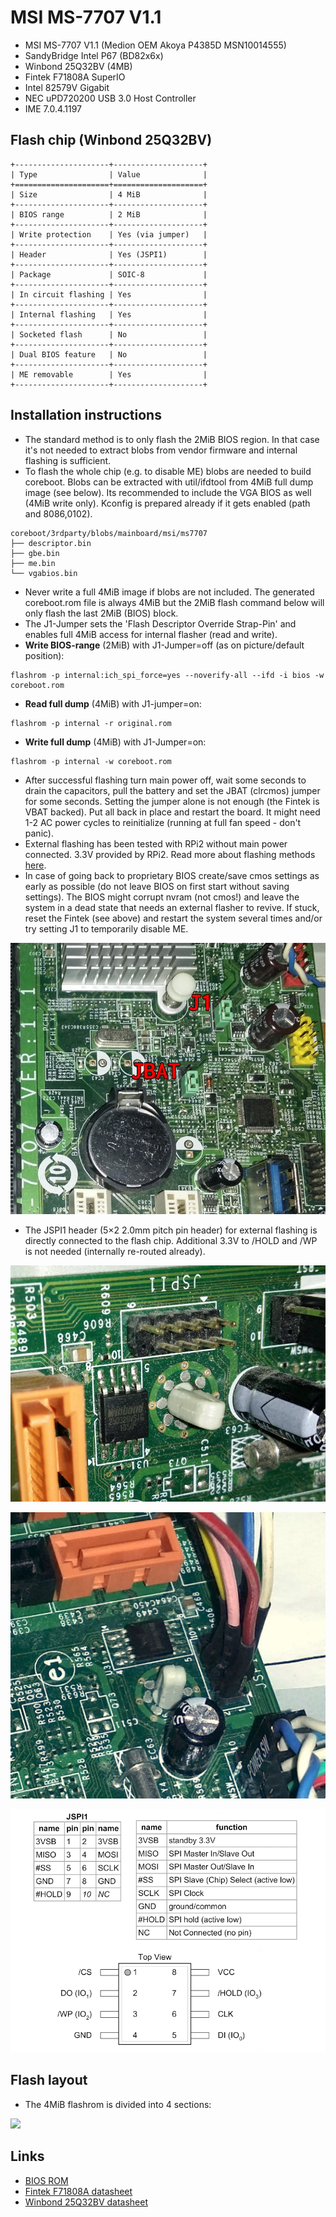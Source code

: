 # MSI MS-7707 V1.1

* MSI MS-7707 V1.1 (Medion OEM Akoya P4385D MSN10014555)
* SandyBridge Intel P67 (BD82x6x)
* Winbond 25Q32BV (4MB)
* Fintek F71808A SuperIO
* Intel 82579V Gigabit
* NEC uPD720200 USB 3.0 Host Controller
* IME 7.0.4.1197

## Flash chip (Winbond 25Q32BV)
```eval_rst
+---------------------+--------------------+
| Type                | Value              |
+=====================+====================+
| Size                | 4 MiB              |
+---------------------+--------------------+
| BIOS range          | 2 MiB              |
+---------------------+--------------------+
| Write protection    | Yes (via jumper)   |
+---------------------+--------------------+
| Header              | Yes (JSPI1)        |
+---------------------+--------------------+
| Package             | SOIC-8             |
+---------------------+--------------------+
| In circuit flashing | Yes                |
+---------------------+--------------------+
| Internal flashing   | Yes                |
+---------------------+--------------------+
| Socketed flash      | No                 |
+---------------------+--------------------+
| Dual BIOS feature   | No                 |
+---------------------+--------------------+
| ME removable        | Yes                |
+---------------------+--------------------+
```

## Installation instructions
* The standard method is to only flash the 2MiB BIOS region. In that case it's
not needed to extract blobs from vendor firmware and internal flashing is
sufficient.
* To flash the whole chip (e.g. to disable ME) blobs are needed to build
coreboot. Blobs can be extracted with util/ifdtool from 4MiB full dump image
(see below). Its recommended to include the VGA BIOS as well (4MiB write only).
Kconfig is prepared already if it gets enabled (path and 8086,0102).
```
coreboot/3rdparty/blobs/mainboard/msi/ms7707
├── descriptor.bin
├── gbe.bin
├── me.bin
└── vgabios.bin
```
* Never write a full 4MiB image if blobs are not included. The generated
coreboot.rom file is always 4MiB but the 2MiB flash command below will only
flash the last 2MiB (BIOS) block.
* The J1-Jumper sets the 'Flash Descriptor Override Strap-Pin' and enables
full 4MiB access for internal flasher (read and write).
* **Write BIOS-range** (2MiB) with J1-Jumper=off (as on picture/default
	position):
```
flashrom -p internal:ich_spi_force=yes --noverify-all --ifd -i bios -w coreboot.rom
```
* **Read full dump** (4MiB) with J1-jumper=on:
```
flashrom -p internal -r original.rom
```
* **Write full dump** (4MiB) with J1-Jumper=on:
```
flashrom -p internal -w coreboot.rom
```
* After successful flashing turn main power off, wait some seconds to drain
the capacitors, pull the battery and set the JBAT (clrcmos) jumper for some
seconds. Setting the jumper alone is not enough (the Fintek is VBAT backed).
Put all back in place and restart the board. It might need 1-2 AC power cycles
to reinitialize (running at full fan speed - don't panic).
* External flashing has been tested with RPi2 without main power connected.
3.3V provided by RPi2. Read more about flashing methods [here](https://doc.coreboot.org/flash_tutorial/index.html).
* In case of going back to proprietary BIOS create/save cmos settings as early
as possible (do not leave BIOS on first start without saving settings).
The BIOS might corrupt nvram (not cmos!) and leave the system in a dead state
that needs an external flasher to revive. If stuck, reset the Fintek (see
above) and restart the system several times and/or try setting J1 to
temporarily disable ME.

![](J1-flash-protect.jpg)

* The JSPI1 header (5×2 2.0mm pitch pin header) for external flashing is
directly connected to the flash chip. Additional 3.3V to /HOLD and /WP is not
needed (internally re-routed already).

![](JSPI1-Winbond-W25Q32BVSIG.jpg)

![](JSPI1-connected.jpg)

![](JSPI1.png)

## Flash layout

* The 4MiB flashrom is divided into 4 sections:

![][flashlayout]

## Links

- [BIOS ROM]
- [Fintek F71808A datasheet]
- [Winbond 25Q32BV datasheet]

[BIOS ROM]: https://www.medion.com/de/servicebackend/_lightbox/treiber_details.php?did=9744
[Winbond 25Q32BV datasheet]: https://www.winbond.com/resource-files/w25q32bv_revi_100413_wo_automotive.pdf
[Fintek F71808A datasheet]: https://www.alldatasheet.com/datasheet-pdf/pdf/459069/FINTEK/F71808A.html
[flashlayout]: flashlayout.svg
